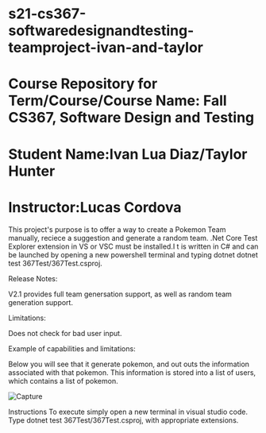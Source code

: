 # s21-cs367-softwaredesignandtesting-teamproject-ivan-and-taylor
# Course Repository for Term/Course/Course Name: Fall CS367, Software Design and Testing
# Student Name:Ivan Lua Diaz/Taylor Hunter
# Instructor:Lucas Cordova

This project's purpose is to offer a way to create a Pokemon Team manually, reciece a suggestion and generate a random team. .Net Core Test Explorer extension in VS or VSC must be installed.I t is written in C# and can be launched by opening a new powershell terminal and typing dotnet  dotnet test 367Test/367Test.csproj.    

Release Notes: 

V2.1 provides full team genersation support, as well as random team generation support.

Limitations:

Does not check for bad user input.

Example of capabilities and limitations:

Below you will see that it generate pokemon, and out outs the information associated with that pokemon. This information is stored into a list of users, which contains a list of pokemon.

![Capture](https://user-images.githubusercontent.com/72050007/120953020-0c49f400-c701-11eb-99c5-33399820a4ce.PNG)

Instructions
To execute simply open a new terminal in visual studio code. Type dotnet test 367Test/367Test.csproj, with appropriate extensions.  
